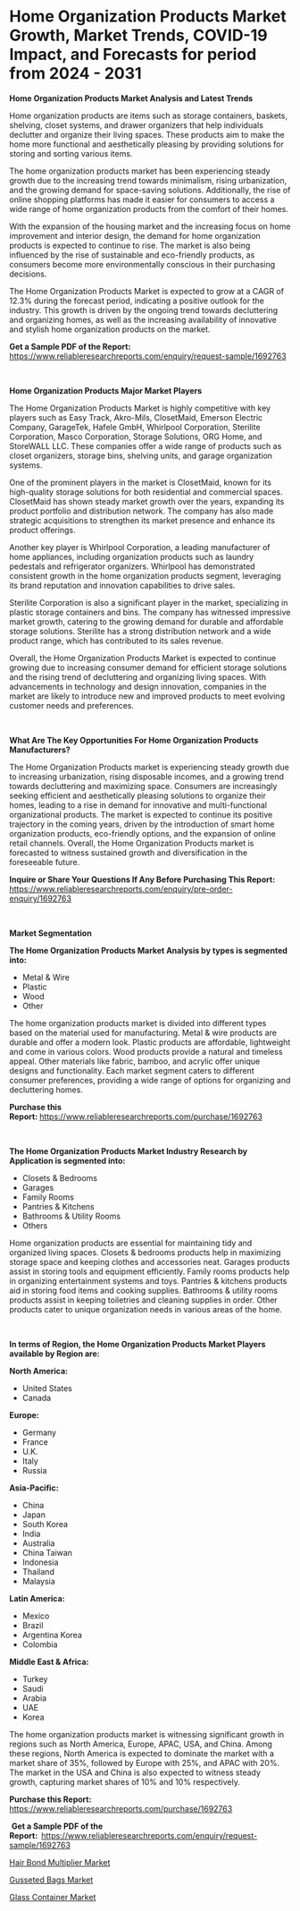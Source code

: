 <p><h1>Home Organization Products Market Growth, Market Trends, COVID-19 Impact, and Forecasts for period from 2024 - 2031</h1></p><p><strong>Home Organization Products Market Analysis and Latest Trends</strong></p>
<p><p>Home organization products are items such as storage containers, baskets, shelving, closet systems, and drawer organizers that help individuals declutter and organize their living spaces. These products aim to make the home more functional and aesthetically pleasing by providing solutions for storing and sorting various items.</p><p>The home organization products market has been experiencing steady growth due to the increasing trend towards minimalism, rising urbanization, and the growing demand for space-saving solutions. Additionally, the rise of online shopping platforms has made it easier for consumers to access a wide range of home organization products from the comfort of their homes.</p><p>With the expansion of the housing market and the increasing focus on home improvement and interior design, the demand for home organization products is expected to continue to rise. The market is also being influenced by the rise of sustainable and eco-friendly products, as consumers become more environmentally conscious in their purchasing decisions.</p><p>The Home Organization Products Market is expected to grow at a CAGR of 12.3% during the forecast period, indicating a positive outlook for the industry. This growth is driven by the ongoing trend towards decluttering and organizing homes, as well as the increasing availability of innovative and stylish home organization products on the market.</p></p>
<p><strong>Get a Sample PDF of the Report:&nbsp;</strong> <a href="https://www.reliableresearchreports.com/enquiry/request-sample/1692763">https://www.reliableresearchreports.com/enquiry/request-sample/1692763</a></p>
<p>&nbsp;</p>
<p><strong>Home Organization Products Major Market Players</strong></p>
<p><p>The Home Organization Products Market is highly competitive with key players such as Easy Track, Akro-Mils, ClosetMaid, Emerson Electric Company, GarageTek, Hafele GmbH, Whirlpool Corporation, Sterilite Corporation, Masco Corporation, Storage Solutions, ORG Home, and StoreWALL LLC. These companies offer a wide range of products such as closet organizers, storage bins, shelving units, and garage organization systems.</p><p>One of the prominent players in the market is ClosetMaid, known for its high-quality storage solutions for both residential and commercial spaces. ClosetMaid has shown steady market growth over the years, expanding its product portfolio and distribution network. The company has also made strategic acquisitions to strengthen its market presence and enhance its product offerings.</p><p>Another key player is Whirlpool Corporation, a leading manufacturer of home appliances, including organization products such as laundry pedestals and refrigerator organizers. Whirlpool has demonstrated consistent growth in the home organization products segment, leveraging its brand reputation and innovation capabilities to drive sales.</p><p>Sterilite Corporation is also a significant player in the market, specializing in plastic storage containers and bins. The company has witnessed impressive market growth, catering to the growing demand for durable and affordable storage solutions. Sterilite has a strong distribution network and a wide product range, which has contributed to its sales revenue.</p><p>Overall, the Home Organization Products Market is expected to continue growing due to increasing consumer demand for efficient storage solutions and the rising trend of decluttering and organizing living spaces. With advancements in technology and design innovation, companies in the market are likely to introduce new and improved products to meet evolving customer needs and preferences.</p></p>
<p>&nbsp;</p>
<p><strong>What Are The Key Opportunities For Home Organization Products Manufacturers?</strong></p>
<p><p>The Home Organization Products market is experiencing steady growth due to increasing urbanization, rising disposable incomes, and a growing trend towards decluttering and maximizing space. Consumers are increasingly seeking efficient and aesthetically pleasing solutions to organize their homes, leading to a rise in demand for innovative and multi-functional organizational products. The market is expected to continue its positive trajectory in the coming years, driven by the introduction of smart home organization products, eco-friendly options, and the expansion of online retail channels. Overall, the Home Organization Products market is forecasted to witness sustained growth and diversification in the foreseeable future.</p></p>
<p><strong>Inquire or Share Your Questions If Any Before Purchasing This Report:</strong> <a href="https://www.reliableresearchreports.com/enquiry/pre-order-enquiry/1692763">https://www.reliableresearchreports.com/enquiry/pre-order-enquiry/1692763</a></p>
<p>&nbsp;</p>
<p><strong>Market Segmentation</strong></p>
<p><strong>The Home Organization Products Market Analysis by types is segmented into:</strong></p>
<p><ul><li>Metal & Wire</li><li>Plastic</li><li>Wood</li><li>Other</li></ul></p>
<p><p>The home organization products market is divided into different types based on the material used for manufacturing. Metal & wire products are durable and offer a modern look. Plastic products are affordable, lightweight and come in various colors. Wood products provide a natural and timeless appeal. Other materials like fabric, bamboo, and acrylic offer unique designs and functionality. Each market segment caters to different consumer preferences, providing a wide range of options for organizing and decluttering homes.</p></p>
<p><strong>Purchase this Report:&nbsp;</strong><a href="https://www.reliableresearchreports.com/purchase/1692763">https://www.reliableresearchreports.com/purchase/1692763</a></p>
<p>&nbsp;</p>
<p><strong>The Home Organization Products Market Industry Research by Application is segmented into:</strong></p>
<p><ul><li>Closets & Bedrooms</li><li>Garages</li><li>Family Rooms</li><li>Pantries & Kitchens</li><li>Bathrooms & Utility Rooms</li><li>Others</li></ul></p>
<p><p>Home organization products are essential for maintaining tidy and organized living spaces. Closets & bedrooms products help in maximizing storage space and keeping clothes and accessories neat. Garages products assist in storing tools and equipment efficiently. Family rooms products help in organizing entertainment systems and toys. Pantries & kitchens products aid in storing food items and cooking supplies. Bathrooms & utility rooms products assist in keeping toiletries and cleaning supplies in order. Other products cater to unique organization needs in various areas of the home.</p></p>
<p>&nbsp;</p>
<p><strong>In terms of Region, the Home Organization Products Market Players available by Region are:</strong></p>
<p>
    <p> <strong> North America: </strong>
        <ul>
            <li>United States</li>
            <li>Canada</li>
        </ul>
        </p> 
    <p> <strong> Europe: </strong>
        <ul>
            <li>Germany</li>
            <li>France</li>
            <li>U.K.</li>
            <li>Italy</li>
            <li>Russia</li>
        </ul>
        </p> 
    <p> <strong> Asia-Pacific: </strong>
        <ul>
            <li>China</li>
            <li>Japan</li>
            <li>South Korea</li>
            <li>India</li>
            <li>Australia</li>
            <li>China Taiwan</li>
            <li>Indonesia</li>
            <li>Thailand</li>
            <li>Malaysia</li>
        </ul>
        </p> 
    <p> <strong> Latin America: </strong>
        <ul>
            <li>Mexico</li>
            <li>Brazil</li>
            <li>Argentina Korea</li>
            <li>Colombia</li>
        </ul>
        </p> 
    <p> <strong> Middle East & Africa: </strong>
        <ul>
            <li>Turkey</li>
            <li>Saudi</li>
            <li>Arabia</li>
            <li>UAE</li>
            <li>Korea</li>
        </ul>
    </p>
    </p>
<p><p>The home organization products market is witnessing significant growth in regions such as North America, Europe, APAC, USA, and China. Among these regions, North America is expected to dominate the market with a market share of 35%, followed by Europe with 25%, and APAC with 20%. The market in the USA and China is also expected to witness steady growth, capturing market shares of 10% and 10% respectively.</p></p>
<p><strong>Purchase this Report: </strong><a href="https://www.reliableresearchreports.com/purchase/1692763">https://www.reliableresearchreports.com/purchase/1692763</a></p>
<p>&nbsp;<strong>Get a Sample PDF of the Report:&nbsp;&nbsp;</strong><a href="https://www.reliableresearchreports.com/enquiry/request-sample/1692763">https://www.reliableresearchreports.com/enquiry/request-sample/1692763</a></p>
<p><strong></strong></p>
<p><p><a href="https://github.com/julyju69/Market-Research-Report-List-2/blob/main/hair-bond-multiplier-market.md">Hair Bond Multiplier Market</a></p><p><a href="https://github.com/gdfhhhj/Market-Research-Report-List-3/blob/main/gusseted-bags-market.md">Gusseted Bags Market</a></p><p><a href="https://github.com/RichRobinson5/Market-Research-Report-List-4/blob/main/glass-container-market.md">Glass Container Market</a></p></p>